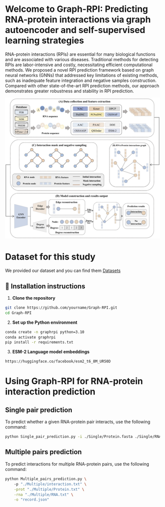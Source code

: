# Welcome to Graph-RPI: Predicting RNA-protein interactions via graph autoencoder and self-supervised learning strategies
RNA-protein interactions (RPIs) are essential for many biological functions and are associated with various diseases. Traditional methods for detecting RPIs are labor-intensive and costly, necessitating efficient computational methods. We proposed a novel RPI prediction framework based on graph neural networks (GNNs) that addressed key limitations of existing methods, such as inadequate feature integration and negative samples construction. Compared with other state-of-the-art RPI prediction methods, our approach demonstrates greater robustness and stability in RPI prediction.

![The workflow of this study](https://github.com/GGCL7/Graph-RPI/blob/main/workflow.png)


# Dataset for this study
We provided our dataset and you can find them [Datasets](https://github.com/GGCL7/Graph-RPI/tree/main/Data)


## 🔧 Installation instructions

1. **Clone the repository**
```bash
git clone https://github.com/yourname/Graph-RPI.git
cd Graph-RPI
```
2. **Set up the Python environment**
```bash
conda create -n graphrpi python=3.10
conda activate graphrpi
pip install -r requirements.txt
```
3. **ESM-2 Language model embeddings**
```bash
https://huggingface.co/facebook/esm2_t6_8M_UR50D
```


# Using Graph-RPI for RNA-protein interaction prediction

## Single pair prediction

To predict whether a given RNA-protein pair interacts, use the following command:

```bash
python Single_pair_prediction.py -i ./Single/Protein.fasta ./Single/RNA.fasta -o record.json
```

## Multiple pairs prediction
To predict interactions for multiple RNA-protein pairs, use the following command:

```bash
python Multiple_pairs_prediction.py \                                                       
    -p "./Multiple/interaction.txt" \
    -prot "./Multiple/Protein.txt" \
    -rna "./Multiple/RNA.txt" \
    -o "record.json"
```
